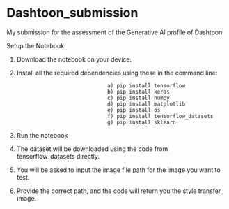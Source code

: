 # Dashtoon_submission
My submission for the assessment of the Generative AI profile of Dashtoon

Setup the Notebook:
  1) Download the notebook on your device.
  2) Install all the required dependencies using these in the command line:
     
                                      a) pip install tensorflow
                                      b) pip install keras
                                      c) pip install numpy
                                      d) pip install matplotlib
                                      e) pip install os
                                      f) pip install tensorflow_datasets
                                      g) pip install sklearn
  4) Run the notebook
  5) The dataset will be downloaded using the code from tensorflow_datasets directly.
  6) You will be asked to input the image file path for the image you want to test.
  7) Provide the correct path, and the code will return you the style transfer image.
